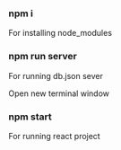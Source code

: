 ### npm i
For installing node_modules


### npm run server
For running db.json sever

Open new terminal window 

### npm start
For running react project

